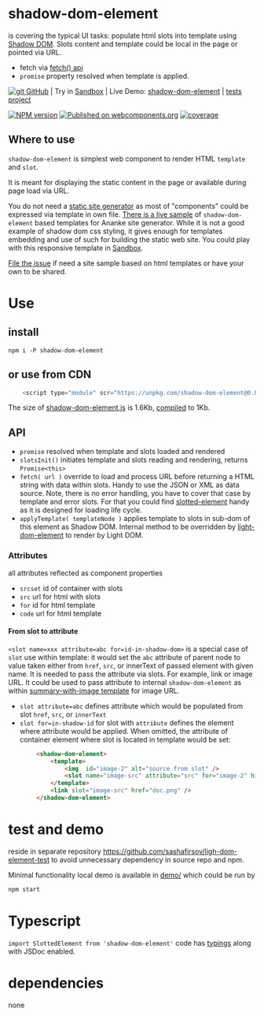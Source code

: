 # shadow-dom-element

is covering the typical UI tasks:
populate html slots into template using 
[Shadow DOM](https://developer.mozilla.org/en-US/docs/Web/Web_Components/Using_shadow_DOM).
Slots content and template could be local in the page or pointed via URL.

* fetch via [fetch() api](https://developer.mozilla.org/en-US/docs/Web/API/Fetch_API)
* `promise` property resolved when template is applied.

[![git](https://cdnjs.cloudflare.com/ajax/libs/octicons/8.5.0/svg/mark-github.svg) GitHub](https://github.com/sashafirsov/shadow-dom-element)
| Try in [Sandbox][sandbox-url]
| Live Demo: [shadow-dom-element](https://unpkg.com/shadow-dom-element@0.0.6/index.html)
| [tests project](https://github.com/sashafirsov/light-dom-element-test)

[![NPM version][npm-image]][npm-url]
[![Published on webcomponents.org](https://img.shields.io/badge/webcomponents.org-published-blue.svg)](https://www.webcomponents.org/element/shadow-dom-element)
[![coverage][coverage-image]][coverage-url]

## Where to use
`shadow-dom-element` is simplest web component to render HTML `template` and `slot`. 

It is meant for displaying the static content in the page or available during page load via URL. 

You do not need a [static site generator](https://www.cloudflare.com/learning/performance/static-site-generator/)
as most of "components" could be expressed via template in own file. 
[There is a live sample](https://unpkg.com/shadow-dom-element@0.0.6/demo/ananke/content/en/index.html) 
of `shadow-dom-element` based templates for Ananke site generator. 
While it is not a good example of shadow dom css styling, 
it gives enough for templates embedding and use of such for building the static web site. You could play  with this 
responsive template in [Sandbox][sandbox-url].   

[File the issue](https://github.com/sashafirsov/shadow-dom-element/issues) 
if need a site sample based on html templates or have your own to be shared. 


# Use
## install
    npm i -P shadow-dom-element
## or use from CDN
```js
    <script type="module" scr="https://unpkg.com/shadow-dom-element@0.0/shadow-dom-element.js"></script>
```
The size of [shadow-dom-element.js](https://unpkg.com/shadow-dom-element@0.0/shadow-dom-element.js) 
is 1.6Kb, [compiled](https://unpkg.com/shadow-dom-element-test@0.0/dist/src/shadow-dom-element.js) to 1Kb. 
 

## API
* `promise` resolved when template and slots loaded and rendered
* `slotsInit()` initiates template and slots reading and rendering, returns `Promise<this>`
* `fetch( url )` override to load and process URL before returning a HTML string with data within slots.
Handy to use the JSON or XML as data source. Note, there is no error handling, you have to cover that case by template
and error slots. For that you could find [slotted-element](https://github.com/sashafirsov/slotted-element) handy as it 
is designed for loading life cycle.
* `applyTemplate( templateNode )` applies template to slots in sub-dom of this element as Shadow DOM. Internal method to be overridden 
by [light-dom-element](https://github.com/sashafirsov/light-dom-element) to render by Light DOM.

### Attributes
all attributes reflected as component properties
* `srcset` id of container with slots
* `src` url for html with slots
* `for` id for html template
* `code` url for html template

#### From slot to attribute
`<slot name=xxx attribute=abc for=id-in-shadow-dom>` is a special case of `slot` use within template: it would set the `abc` attribute of 
parent node to value taken either from `href`, `src`, or innerText of passed element with given name. 
It is needed to pass the attribute via slots. For example, link or image URL. It could be used to pass attribute to internal 
`shadow-dom-element` as within 
[summary-with-image template](https://github.com/sashafirsov/shadow-dom-element/blob/324d7de33464368c312e0bc6a9d8becc9b4dabf3/demo/ananke/content/en/index.html#L42)
for image URL.

* `slot attribute=abc` defines attribute which would be populated from slot `href`, `src`, or `innerText`
* `slot for=in-shadow-id` for slot with `attribute` defines the element where attribute would be applied. When omitted,
the attribute of container element where slot is located in template would be set:
```html
        <shadow-dom-element>
            <template>
                <img  id="image-2" alt="source from slot" />
                <slot name="image-src" attribute="src" for="image-2" hidden></slot>
            </template>
            <link slot="image-src" href="doc.png" />
        </shadow-dom-element>
```
# test and demo
reside in separate repository https://github.com/sashafirsov/ligh-dom-element-test to avoid unnecessary dependency in 
source repo and npm. 

Minimal functionality local demo is available in [demo/](demo/index.html) which could be run by
```bash
npm start
```

# Typescript
`import SlottedElement from 'shadow-dom-element'` code has [typings](shadow-dom-element.d.ts) along with JSDoc enabled. 

# dependencies
none

[npm-image]:      https://img.shields.io/npm/v/shadow-dom-element.svg
[npm-url]:        https://npmjs.org/package/shadow-dom-element
[coverage-image]: https://unpkg.com/light-dom-element-test@0.0.6/coverage/coverage.svg
[coverage-url]:   https://unpkg.com/light-dom-element-test@0.0.6/coverage/lcov-report/index.html
[sandbox-url]:    https://stackblitz.com/github/sashafirsov/shadow-dom-element
